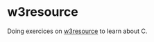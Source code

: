 # w3resource

Doing exercices on [w3resource](https://www.w3resource.com/c-programming-exercises/) to learn about C.

